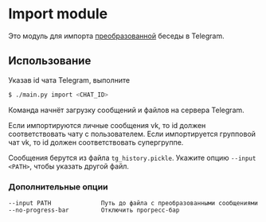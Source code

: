 # Import module

Это модуль для импорта [преобразованной](../vk_tg_converter/README.md) беседы в Telegram.

## Использование

Указав id чата Telegram, выполните

```bash
$ ./main.py import <CHAT_ID>
```

Команда начнёт загрузку сообщений и файлов на сервера Telegram.

Если импортируются личные сообщения vk, то id должен соответствовать чату с пользователем.
Если импортируется групповой чат vk, то id должен соответствовать супергруппе.

Сообщения берутся из файла `tg_history.pickle`. Укажите опцию `--input <PATH>`, чтобы указать другой файл.

### Дополнительные опции

```
--input PATH              Путь до файла с преобразованными сообщениями
--no-progress-bar         Отключить прогресс-бар
```
